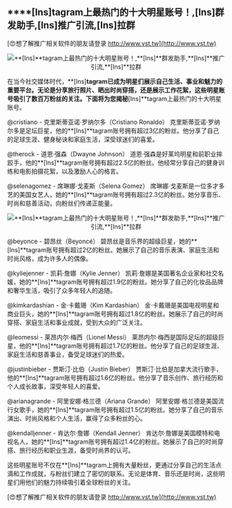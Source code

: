 ## ****[Ins]**tagram上最热门的十大明星账号！,**[Ins]**群发助手,**[Ins]**推广引流,**[Ins]**拉群**

[😍想了解推广相关软件的朋友请登录 http://www.vst.tw](http://www.vst.tw)

 <center><img src="https://vst.tw/MP4/tuiguang/png/1.png" alt="**[Ins]**tagram上最热门的十大明星账号！,**[Ins]**群发助手,**[Ins]**推广引流,**[Ins]**拉群"></center>

在当今社交媒体时代，**[Ins]**tagram已成为明星们展示自己生活、事业和魅力的重要平台。无论是分享旅行照片、晒出时尚穿搭，还是展示工作花絮，这些明星账号吸引了数百万粉丝的关注。下面将为您揭秘**[Ins]**tagram上最热门的十大明星账号。

@cristiano - 克里斯蒂亚诺·罗纳尔多（Cristiano Ronaldo）
克里斯蒂亚诺·罗纳尔多是足坛巨星，他的**[Ins]**tagram账号拥有超过3亿的粉丝。他分享了自己的足球生涯、健身秘诀和家庭生活，深受球迷们的喜爱。

@therock - 道恩·强森（Dwayne Johnson）
道恩·强森是好莱坞明星和前职业摔跤手，他的**[Ins]**tagram账号拥有超过2.5亿的粉丝。他经常分享自己的健身训练和电影拍摄花絮，以及激励人心的格言。

@selenagomez - 席琳娜·戈麦斯（Selena Gomez）
席琳娜·戈麦斯是一位多才多艺的美国女艺人，她的**[Ins]**tagram账号拥有超过2.3亿的粉丝。她分享音乐、时尚和慈善活动，向粉丝们传递正能量。

 <center><img src="https://vst.tw/MP4/tuiguang/png/5.png" alt="**[Ins]**tagram上最热门的十大明星账号！,**[Ins]**群发助手,**[Ins]**推广引流,**[Ins]**拉群"></center>

@beyonce - 碧昂丝（Beyoncé）
碧昂丝是音乐界的超级巨星，她的**[Ins]**tagram账号拥有超过2亿的粉丝。她展示了自己的音乐表演、家庭生活和时尚风格，成为许多人的偶像。

@kyliejenner - 凯莉·詹娜（Kylie Jenner）
凯莉·詹娜是美国著名企业家和社交名媛，她的**[Ins]**tagram账号拥有超过1.9亿的粉丝。她分享了自己的化妆品品牌和奢华生活，吸引了众多年轻人的追随。

@kimkardashian - 金·卡戴珊（Kim Kardashian）
金·卡戴珊是美国电视明星和商业巨头，她的**[Ins]**tagram账号拥有超过1.8亿的粉丝。她展示了自己的时尚穿搭、家庭生活和事业成就，受到大众的广泛关注。

@leomessi - 莱昂内尔·梅西（Lionel Messi）
莱昂内尔·梅西是国际足坛的超级巨星，他的**[Ins]**tagram账号拥有超过1.7亿的粉丝。他分享了自己的足球生涯、家庭生活和慈善事业，备受足球迷们的热爱。

@justinbieber - 贾斯汀·比伯（Justin Bieber）
贾斯汀·比伯是加拿大流行歌手，他的**[Ins]**tagram账号拥有超过1.6亿的粉丝。他分享了音乐创作、旅行经历和个人成长故事，深受年轻人的喜爱。

@arianagrande - 阿里安娜·格兰德（Ariana Grande）
阿里安娜·格兰德是美国流行女歌手，她的**[Ins]**tagram账号拥有超过1.5亿的粉丝。她分享了自己的音乐演出、时尚风格和个人生活，赢得了众多粉丝的心。

@kendalljenner - 肯达尔·詹娜（Kendall Jenner）
肯达尔·詹娜是美国模特和电视名人，她的**[Ins]**tagram账号拥有超过1.4亿的粉丝。她展示了自己的时尚穿搭、旅行经历和职业生涯，备受时尚界的认可。

这些明星账号不仅在**[Ins]**tagram上拥有大量粉丝，更通过分享自己的生活点滴和工作成就，与粉丝们建立了密切的联系。无论是体育、音乐还是时尚，这些明星们用他们的魅力持续吸引着全球粉丝的关注。

[😍想了解推广相关软件的朋友请登录 http://www.vst.tw](http://www.vst.tw)



